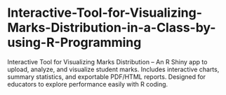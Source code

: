 # Interactive-Tool-for-Visualizing-Marks-Distribution-in-a-Class-by-using-R-Programming
Interactive Tool for Visualizing Marks Distribution – An R Shiny app to upload, analyze, and visualize student marks. Includes interactive charts, summary statistics, and exportable PDF/HTML reports. Designed for educators to explore performance easily with R coding.
